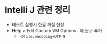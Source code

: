 # Intelli J 관련 정리

- 테스트 실행시 한글 깨짐 현상
- Help > Edit Custom VM Options.. 에 문구 추가
  - `-Dfile.encoding=UTF-8`
